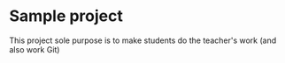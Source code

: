 # Sample project

This project sole purpose is to make students do the teacher's work (and also work Git)